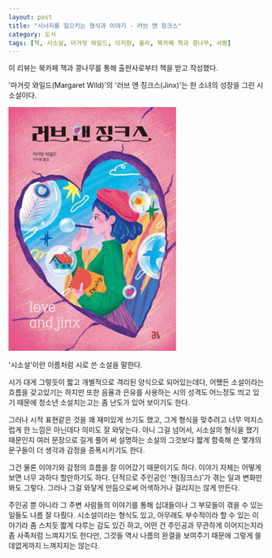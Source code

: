 ```yaml
---
layout: post
title: "시너지를 일으키는 형식과 이야기 - 러브 앤 징크스"
category: 도서
tags: [책, 시소설, 마거릿 와일드, 이지원, 올리, 북카페 책과 콩나무, 서평]
---
```


<div class="im im-info">
이 리뷰는 북카페 책과 콩나무를 통해 출판사로부터 책을 받고 작성했다.
</div>



'마거릿 와일드(Margaret Wild)'의
'러브 앤 징크스(Jinx)'는
한 소녀의 성장을 그린 시소설이다.

![표지](/images/book/jinx-book.jpg)

'시소설'이란 이름처럼 시로 쓴 소설을 말한다.

시가 대게 그렇듯이 짧고 개별적으로 격리된 양식으로 되어있는데다,
어쨌든 소설이라는 흐름을 갖고있기는 하지만
또한 음율과 은유를 사용하는 시의 성격도 어느정도 띄고 있기 때문에
청소년 소설치는고는 좀 난도가 있어 보이기도 한다.

그러나 시적 표현같은 것을 꽤 재미있게 쓰기도 했고,
그게 형식을 맞추려고 너무 억지스럽게 한 느낌은 아닌데다
의미도 잘 와닿는다.
아니 그걸 넘어서, 시소설의 형식을 했기 때문인지
여러 문장으로 길게 풀어 써 설명하는 소설의 그것보다
짧게 함축해 쓴 몇개의 문구들이 더 생각과 감정을 증폭시키기도 한다.

그건 물론 이야기와 감정의 흐름을 잘 이어갔기 때문이기도 하다.
이야기 자체는 어떻게 보면 너무 과하다 할만하기도 하다.
단적으로 주인공인 '젠(징크스)'가 겪는 일과 변화만 봐도 그렇다.
그러나 그걸 와닿게 만듬으로써 어색하거나 걸리지는 않게 만든다.

주인공 뿐 아니라 그 주변 사람들의 이야기를 통해 십대들이나 그 부모들이 겪을 수 있는 일들도 나름 잘 다뤘다.
시소설이라는 형식도 있고, 아무래도 부수적이라 할 수 있는 이야기라 좀 스치듯 짧게 다루는 감도 있긴 하고,
어떤 건 주인공과 무관하게 이어지는지라 좀 사족처럼 느껴지기도 한다만,
그것들 역시 나름의 완결을 보여주기 때문에
그렇게 쓸데없게까지 느껴지지는 않는다.
